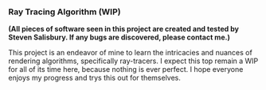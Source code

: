 ### Ray Tracing Algorithm (WIP)
**(All pieces of software seen in this project are created and tested by Steven Salisbury. If any bugs are discovered, please contact me.)**

This project is an endeavor of mine to learn the intricacies and nuances of rendering algorithms, specifically ray-tracers. I expect this top remain a WIP for all of its time here, because nothing is ever perfect. I hope everyone enjoys my progress and trys this out for themselves.
